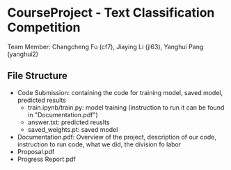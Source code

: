 # CourseProject - Text Classification Competition

Team Member: Changcheng Fu (cf7), Jiaying Li (jl63), Yanghui Pang (yanghui2)

## File Structure
- Code Submission:
containing the code for training model, saved model, predicted results
    - train.ipynb/train.py: model training (instruction to run it can be found in "Documentation.pdf")
    - answer.txt: predicted reuslts
    - saved_weights.pt: saved model
- Documentation.pdf: Overview of the project, description of our code, instruction to run code, what we did, the division fo labor
- Proposal.pdf
- Progress Report.pdf
